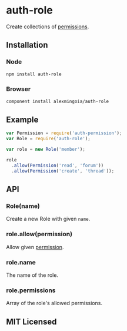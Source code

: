 # auth-role

Create collections of
[permissions](https://github.com/alexmingoia/auth-permission).

## Installation

### Node

```sh
npm install auth-role
```

### Browser

```sh
component install alexmingoia/auth-role
```

## Example

```javascript
var Permission = require('auth-permission');
var Role = require('auth-role');

var role = new Role('member');

role
  .allow(Permission('read', 'forum'))
  .allow(Permission('create', 'thread'));
```

## API

### Role(name)

Create a new Role with given `name`.

### role.allow(permission)

Allow given [permission](https://github.com/alexmingoia/auth-permission).

### role.name

The name of the role.

### role.permissions

Array of the role's allowed permissions.

## MIT Licensed
